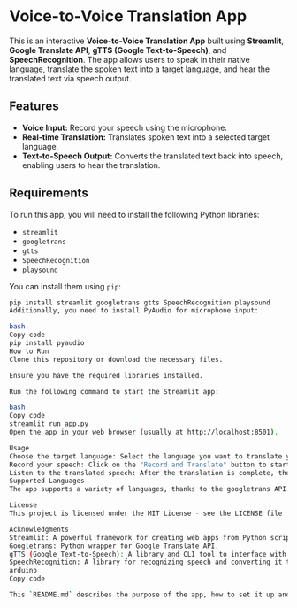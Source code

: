 # Voice-to-Voice Translation App

This is an interactive **Voice-to-Voice Translation App** built using **Streamlit**, **Google Translate API**, **gTTS (Google Text-to-Speech)**, and **SpeechRecognition**. The app allows users to speak in their native language, translate the spoken text into a target language, and hear the translated text via speech output.

## Features

- **Voice Input:** Record your speech using the microphone.
- **Real-time Translation:** Translates spoken text into a selected target language.
- **Text-to-Speech Output:** Converts the translated text back into speech, enabling users to hear the translation.

## Requirements

To run this app, you will need to install the following Python libraries:

- `streamlit`
- `googletrans`
- `gtts`
- `SpeechRecognition`
- `playsound`

You can install them using `pip`:

```bash
pip install streamlit googletrans gtts SpeechRecognition playsound
Additionally, you need to install PyAudio for microphone input:

bash
Copy code
pip install pyaudio
How to Run
Clone this repository or download the necessary files.

Ensure you have the required libraries installed.

Run the following command to start the Streamlit app:

bash
Copy code
streamlit run app.py
Open the app in your web browser (usually at http://localhost:8501).

Usage
Choose the target language: Select the language you want to translate your speech into from the dropdown list.
Record your speech: Click on the "Record and Translate" button to start recording your voice.
Listen to the translated speech: After the translation is complete, the app will speak the translated text aloud.
Supported Languages
The app supports a variety of languages, thanks to the googletrans API. You can select any of the languages listed in the dropdown menu.

License
This project is licensed under the MIT License - see the LICENSE file for details.

Acknowledgments
Streamlit: A powerful framework for creating web apps from Python scripts.
Googletrans: Python wrapper for Google Translate API.
gTTS (Google Text-to-Speech): A library and CLI tool to interface with Google Text-to-Speech API for speech synthesis.
SpeechRecognition: A library for recognizing speech and converting it to text.
arduino
Copy code

This `README.md` describes the purpose of the app, how to set it up and run it, its features, and dependencies. You can modify it to suit any changes or additional features you may add later.





